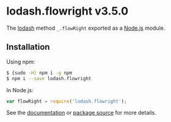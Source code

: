 # lodash.flowright v3.5.0

The [lodash](https://lodash.com/) method `_.flowRight` exported as a [Node.js](https://nodejs.org/) module.

## Installation

Using npm:
```bash
$ {sudo -H} npm i -g npm
$ npm i --save lodash.flowright
```

In Node.js:
```js
var flowRight = require('lodash.flowright');
```

See the [documentation](https://lodash.com/docs#flowRight) or [package source](https://github.com/lodash/lodash/blob/3.5.0-npm-packages/lodash.flowright) for more details.
